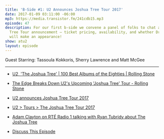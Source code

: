 ```yaml
---
title: 'B-Side #1: U2 Announces Joshua Tree Tour 2017'
date: 2017-01-09 03:11:00 -06:00
mp3: https://media.transistor.fm/241cdb15.mp3
episode: 47
description: For our first b-side we convene a panel of folks to chat about The Joshua
  Tree Tour announcement — ticket pricing, availability, and whether Drunk Chicken
  will make an appearance!
show: atu2
layout: episode
---
```


Guest Starring: Tassoula Kokkoris, Sherry Lawrence and Matt McGee

***

* [U2, 'The Joshua Tree' | 100 Best Albums of the Eighties | Rolling Stone][1]

* [The Edge Breaks Down U2's Upcoming 'Joshua Tree' Tour - Rolling Stone][2]

* [U2 announces Joshua Tree Tour 2017][3]

* [U2 &gt; Tours &gt; The Joshua Tree Tour 2017][4]

* [Adam Clayton on RTÉ Radio 1 talking with Ryan Tubridy about The Joshua Tree][5]

* [Discuss This Episode][6]

[1]: http://www.rollingstone.com/music/lists/100-best-albums-of-the-eighties-20110418/u2-the-joshua-tree-20110330
[2]: http://www.rollingstone.com/music/features/the-edge-breaks-down-u2s-upcoming-joshua-tree-tour-w459473
[3]: http://www.atu2.com/news/u2-announces-joshua-tree-tour-2017.html
[4]: http://www.u2.com/tour
[5]: http://www.u2.com/news/title/adam-clayton-chats-to-ryan-tubridy-about-u2s-upcoming-world-tour
[6]: https://www.reddit.com/r/Goodstuff_fm/comments/5n115e/the_atu2_podcast_47_bside_1_u2_announces_joshua/
